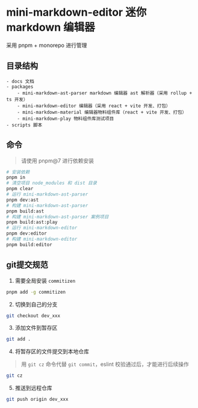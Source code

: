 # mini-markdown-editor 迷你 markdown 编辑器

采用 pnpm + monorepo 进行管理

## 目录结构

```
- docs 文档
- packages
    - mini-markdown-ast-parser markdown 编辑器 ast 解析器（采用 rollup + ts 开发）
    - mini-markdown-editor 编辑器（采用 react + vite 开发、打包）
    - mini-markdown-material 编辑器物料组件库（react + vite 开发、打包）
    - mini-markdown-play 物料组件库测试项目
- scripts 脚本
```

## 命令

> 请使用 pnpm@7 进行依赖安装

```bash
# 安装依赖
pnpm in
# 清空项目 node_modules 和 dist 目录
pnpm clear
# 运行 mini-markdown-ast-parser
pnpm dev:ast
# 构建 mini-markdown-ast-parser
pnpm build:ast
# 构建 mini-markdown-ast-parser 案例项目
pnpm build:ast:play
# 运行 mini-markdown-editor
pnpm dev:editor
# 构建 mini-markdown-editor
pnpm build:editor
```

## git提交规范

1. 需要全局安装 `commitizen`

```bash
pnpm add -g commitizen
```

2. 切换到自己的分支

```bash
git checkout dev_xxx
```

3. 添加文件到暂存区

```bash
git add .
```

4. 将暂存区的文件提交到本地仓库

> 用 `git cz` 命令代替 `git commit`，eslint 校验通过后，才能进行后续操作

```bash
git cz
```

5. 推送到远程仓库

```bash
git push origin dev_xxx
```
